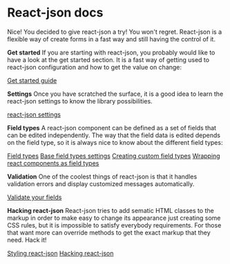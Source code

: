 # React-json docs

Nice! You decided to give react-json a try! You won't regret. React-json is a flexible way of create forms in a fast way and still having the control of it.

**Get started**
If you are starting with react-json, you probably would like to have a look at the get started section. It is a fast way of getting used to react-json configuration and how to get the value on change:

[Get started guide](getStarted.md)

**Settings**
Once you have scratched the surface, it is a good idea to learn the react-json settings to know the library possibilities.

[react-json settings](settings.md)

**Field types**
A react-json component can be defined as a set of fields that can be edited independently. The way that the field data is edited depends on the field type, so it is always nice to know about the different field types:

[Field types](fieldTypes.md)
[Base field types settings](baseFieldTypes.md)
[Creating custom field types](customFieldTypes.md)
[Wrapping react components as field types](wrappingComponents.md)

**Validation**
One of the coolest things of react-json is that it handles validation errors and display customized messages automatically.

[Validate your fields](validation.md)

**Hacking react-json**
React-json tries to add sematic HTML classes to the markup in order to make easy to change its appearance just creating some CSS rules, but it is impossible to satisfy everybody requirements. For those that want more can override methods to get the exact markup that they need. Hack it!

[Styling react-json](styling.md)
[Hacking react-json](hackMarkup.md)

